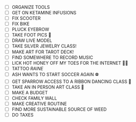 - [ ] ORGANIZE TOOLS
- [ ] GET ON KETAMINE INFUSIONS
- [ ] FIX SCOOTER
- [ ] FIX BIKE
- [ ] PLUCK EYEBROW
- [ ] TAKE FOOT PICS 👣
- [ ] DRAW LIVE MODEL
- [ ] TAKE SILVER JEWELRY CLASS!
- [ ] MAKE ART FOR TAROT DECK!
- [ ] FIND SOMEWHERE TO RECORD MUSIC 
- [ ] LICK HOT HONEY OFF MY TOES FOR THE INTERNET 👅🍯
- [ ] TATTOO *RAINE*
- [ ] ASH WANTS TO START SOCCER AGAIN ⚽
- [ ] GET SPARROW ACCESS TO A RIBBON DANCING CLASS 🎀
- [ ] TAKE AN IN PERSON ART CLASS 🎨
- [ ] MAKE A BUDGET
- [ ] CHECK FAMILY WALL
- [ ] MAKE CREATIVE ROUTINE
- [ ] FIND MORE SUSTAINABLE SOURCE OF WEED
- [ ] DO TAXES
